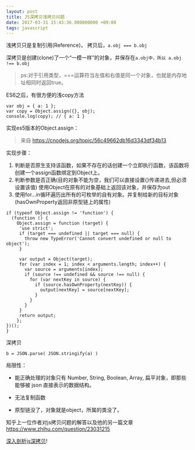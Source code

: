 ```yaml
---
layout: post
title: JS深拷贝浅拷贝问题
date: 2017-03-31 15:43:36.000000000 +09:00
tags: javascript
---
```


浅拷贝只是复制引用(Reference)，
拷贝后，`a.obj === b.obj`

深拷贝是创建(clone)了一个“一模一样”的对象，并保存在`a.obj中，所以 a.obj !== b.obj`

>ps:对于引用类型，===运算符当左值和右值是同一个对象，也就是内存地址相同时返回true。

ES6之后，有很方便的浅copy方法
```
var obj = { a: 1 };
var copy = Object.assign({}, obj);
console.log(copy); // { a: 1 }
```

实现es5版本的Object.assign：
> 来自 https://cnodejs.org/topic/56c49662db16d3343df34b13

实现步骤：

1. 判断是否原生支持该函数，如果不存在的话创建一个立即执行函数，该函数将创建一个assign函数绑定到Object上。
2. 判断参数是否正确(目的对象不能为空，我们可以直接设置{}传递进去,但必须设置该值)
使用Object在原有的对象基础上返回该对象，并保存为out
3. 使用for…in循环遍历出所有的可枚举的自有对象。并复制给新的目标对象(hasOwnProperty返回非原型链上的属性)

```
if (typeof Object.assign != 'function') {
  (function () {
	Object.assign = function (target) {
	 'use strict';
	 if (target === undefined || target === null) {
	   throw new TypeError('Cannot convert undefined or null to object');
	 }

	 var output = Object(target);
	 for (var index = 1; index < arguments.length; index++) {
	   var source = arguments[index];
	   if (source !== undefined && source !== null) {
	     for (var nextKey in source) {
	       if (source.hasOwnProperty(nextKey)) {
	         output[nextKey] = source[nextKey];
	       }
	     }
	   }
	 }
	 return output;
	};
})();
}
```




深拷贝

```
b = JSON.parse( JSON.stringify(a) )
```

局限性：

- 能正确处理的对象只有 Number, String, Boolean, Array, 扁平对象，即那些能够被 json 直接表示的数据结构。

- 无法复制函数
- 原型链没了，对象就是object，所属的类没了。


知乎上一位作者对js拷贝问题的解答以及他的另一篇文章
https://www.zhihu.com/question/23031215

[深入剖析js深拷贝](https://segmentfault.com/a/1190000002801042)!

